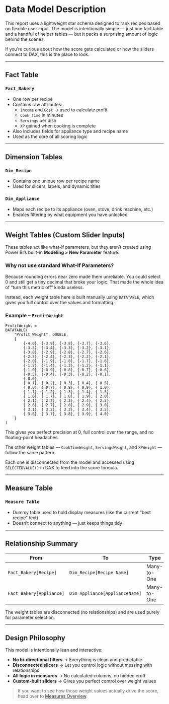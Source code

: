 # Data Model Description

This report uses a lightweight star schema designed to rank recipes based on flexible user input. The model is intentionally simple — just one fact table and a handful of helper tables — but it packs a surprising amount of logic behind the scenes.

If you’re curious about how the score gets calculated or how the sliders connect to DAX, this is the place to look.

---

## Fact Table

### `Fact_Bakery`
- One row per recipe  
- Contains raw attributes:  
  - `Income` and `Cost` → used to calculate profit  
  - `Cook Time` in minutes  
  - `Servings` per dish  
  - `XP` gained when cooking is complete  
- Also includes fields for appliance type and recipe name  
- Used as the core of all scoring logic  

---

## Dimension Tables

### `Dim_Recipe`
- Contains one unique row per recipe name  
- Used for slicers, labels, and dynamic titles  

### `Dim_Appliance`
- Maps each recipe to its appliance (oven, stove, drink machine, etc.)  
- Enables filtering by what equipment you have unlocked  

---

## Weight Tables (Custom Slider Inputs)

These tables act like what-if parameters, but they aren’t created using Power BI’s built-in **Modeling > New Parameter** feature.

### Why not use standard What-If Parameters?

Because rounding errors near zero made them unreliable. You could select 0 and still get a tiny decimal that broke your logic. That made the whole idea of “turn this metric off” kinda useless.

Instead, each weight table here is built manually using `DATATABLE`, which gives you full control over the values and formatting.

### Example – `ProfitWeight`

```DAX
ProfitWeight = 
DATATABLE(
    "Profit Weight", DOUBLE,
    {
        {-4.0}, {-3.9}, {-3.8}, {-3.7}, {-3.6},
        {-3.5}, {-3.4}, {-3.3}, {-3.2}, {-3.1},
        {-3.0}, {-2.9}, {-2.8}, {-2.7}, {-2.6},
        {-2.5}, {-2.4}, {-2.3}, {-2.2}, {-2.1},
        {-2.0}, {-1.9}, {-1.8}, {-1.7}, {-1.6},
        {-1.5}, {-1.4}, {-1.3}, {-1.2}, {-1.1},
        {-1.0}, {-0.9}, {-0.8}, {-0.7}, {-0.6},
        {-0.5}, {-0.4}, {-0.3}, {-0.2}, {-0.1},
        { 0.0},
        { 0.1}, { 0.2}, { 0.3}, { 0.4}, { 0.5},
        { 0.6}, { 0.7}, { 0.8}, { 0.9}, { 1.0},
        { 1.1}, { 1.2}, { 1.3}, { 1.4}, { 1.5},
        { 1.6}, { 1.7}, { 1.8}, { 1.9}, { 2.0},
        { 2.1}, { 2.2}, { 2.3}, { 2.4}, { 2.5},
        { 2.6}, { 2.7}, { 2.8}, { 2.9}, { 3.0},
        { 3.1}, { 3.2}, { 3.3}, { 3.4}, { 3.5},
        { 3.6}, { 3.7}, { 3.8}, { 3.9}, { 4.0}
    }
)
```

This gives you perfect precision at 0, full control over the range, and no floating-point headaches.

The other weight tables — `CookTimeWeight`, `ServingsWeight`, and `XPWeight` — follow the same pattern.

Each one is disconnected from the model and accessed using `SELECTEDVALUE()` in DAX to feed into the score formula.

---

## Measure Table

### `Measure Table`
- Dummy table used to hold display measures (like the current “best recipe” text)  
- Doesn’t connect to anything — just keeps things tidy

---

## Relationship Summary

| From                      | To                             | Type         | Direction |
|---------------------------|----------------------------------|--------------|-----------|
| `Fact_Bakery[Recipe]`     | `Dim_Recipe[Recipe Name]`       | Many-to-One  | Single     |
| `Fact_Bakery[Appliance]`  | `Dim_Appliance[ApplianceName]`  | Many-to-One  | Single     |

The weight tables are disconnected (no relationships) and are used purely for parameter selection.

---

## Design Philosophy

This model is intentionally lean and interactive:

- **No bi-directional filters** → Everything is clean and predictable  
- **Disconnected slicers** → Let you control logic without messing with relationships  
- **All logic in measures** → No calculated columns, no hidden cruft  
- **Custom-built sliders** → Gives you perfect control over weight values

> If you want to see how those weight values actually drive the score, head over to [Measures Overview](./measures_description.md).
